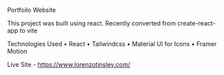 Portfoilo Website 

This project was built using react. Recently converted from create-react-app to vite

Technologies Used
• React
• Tailwindcss 
• Material UI for Icons
• Framer Motion 

Live Site - https://www.lorenzotinsley.com/